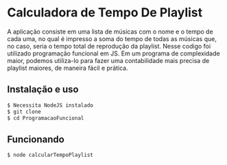 # Calculadora de Tempo De Playlist

A aplicação consiste em uma lista de músicas com o nome e o tempo de cada uma, no qual é impresso a soma do tempo de todas as músicas que, no caso, seria o tempo total de reprodução da playlist.
Nesse codigo foi utilizado programação funcional em JS. Em um programa de complexidade maior, podemos utiliza-lo para fazer uma contabilidade mais precisa de playlist maiores, de maneira fácil e prática.

## Instalação e uso

```bash
$ Necessita NodeJS instalado
$ git clone
$ cd ProgramacaoFuncional
```

## Funcionando

```bash
$ node calcularTempoPlaylist
```
